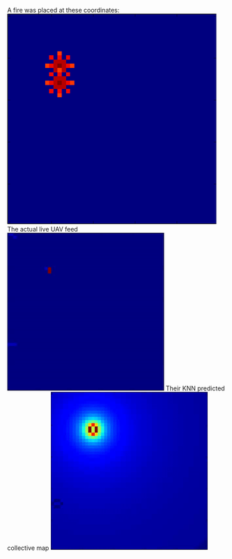 A fire was placed at these coordinates:
![master_map](https://github.com/SargisYonan/uav_ml/blob/master/master_map.png?raw=true)
The actual live UAV feed
![uav_seeking](https://github.com/SargisYonan/uav_ml/blob/master/drone_pov_map.gif?raw=true)
Their KNN predicted collective map
![uav_predicted](https://github.com/SargisYonan/uav_ml/blob/master/predicted_heat_map.gif?raw=true)



